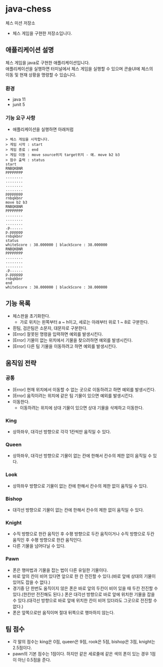 # java-chess

체스 미션 저장소
- 체스 게임을 구현한 저장소입니다.

## 애플리케이션 설명
체스 게임을 java로 구현한 애플리케이션입니다.\
애플리케이션을 실행하면 터미널에서 체스 게임을 실행할 수 있으며 콘솔UI에 체스의 이동 및 현재 상황을 명령할 수 있습니다.

### 환경
- java 11
- junit 5

### 기능 요구 사항
- 애플리케이션을 실행하면 아래처럼 
```text
> 체스 게임을 시작합니다.
> 게임 시작 : start
> 게임 종료 : end
> 게임 이동 : move source위치 target위치 - 예. move b2 b3
> 점수 출력 : status
start
RNBQKBNR
PPPPPPPP
........
........
........
........
pppppppp
rnbqkbnr
move b2 b3
RNBQKBNR
PPPPPPPP
........
........
........
.p......
p.pppppp
rnbqkbnr
status
whiteScore : 38.000000 | blackScore : 38.000000
RNBQKBNR
PPPPPPPP
........
........
........
.p......
p.pppppp
rnbqkbnr
end
whiteScore : 38.000000 | blackScore : 38.000000

```

## 기능 목록

- 체스판을 초기화한다.
  - 가로 위치는 왼쪽부터 a ~ h이고, 세로는 아래부터 위로 1 ~ 8로 구분한다.
- 흰팀, 검은팀은 소문자, 대문자로 구분한다.
- [Error] 잘못된 명령을 입력하면 예외를 발생시킨다.
- [Error] 기물이 없는 위치에서 기물을 찾으려하면 예외를 발생시킨다.
- [Error] 다른 팀 기물을 이동하려고 하면 예외를 발생시킨다.

## 움직임 전략

### 공통

- [Error] 현재 위치에서 이동할 수 없는 곳으로 이동하려고 하면 예외를 발생시킨다.
- [Error] 움직이려는 위치에 같은 팀 기물이 있으면 예외를 발생시킨다.
- 이동한다.
  - 이동하려는 위치에 상대 기물이 있으면 상대 기물을 삭제하고 이동한다.

### King

- 상하좌우, 대각선 방향으로 각각 1칸씩만 움직일 수 있다.

### Queen

- 상하좌우, 대각선 방향으로 기물이 없는 칸에 한해서 칸수의 제한 없이 움직일 수 있다.

### Look

- 상하좌우 방향으로 기물이 없는 칸에 한해서 칸수의 제한 없이 움직일 수 있다.

### Bishop

- 대각선 방향으로 기물이 없는 칸에 한해서 칸수의 제한 없이 움직일 수 있다.

### Knight

- 수직 방향으로 한칸 움직인 후 수평 방향으로 두칸 움직이거나 수직 방향으로 두칸 움직인 후 수평 방향으로 한칸 움직인다.
- 다른 기물을 넘어다닐 수 있다.

### Pawn

- 폰은 행마법과 기물을 잡는 법이 다른 유일한 기물이다.
- 바로 앞의 칸이 비어 있다면 앞으로 한 칸 전진할 수 있다.(바로 앞에 상대의 기물이 있어도 잡을 수 없다.)
- 경기중 단 한번도 움직이지 않은 폰은 바로 앞의 두칸이 비어 있을 때 두칸 전진할 수 있다.(한칸만 전진해도 된다.) 폰은 대각선 방향으로 바로 앞에 위치한 기물을 잡을 수 있다.(대각선 방향으로 바로 앞에
  위치한 칸이 비어 있더라도 그곳으로 전진할 수 없다.)
- 폰은 앞쪽으로만 움직이며 절대 뒤쪽으로 행마하지 않는다.

## 팀 점수

- 각 말의 점수는 king은 0점, queen은 9점, rook은 5점, bishop은 3점, knight는 2.5점이다.
- pawn의 기본 점수는 1점이다. 하지만 같은 세로줄에 같은 색의 폰이 있는 경우 1점이 아닌 0.5점을 준다.
